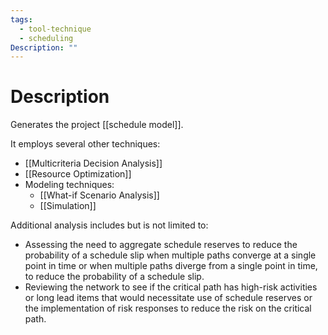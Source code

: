 ```yaml
---
tags:
  - tool-technique
  - scheduling
Description: ""
---
```

# Description
Generates the project [[schedule model]].

It employs several other techniques:
- [[Multicriteria Decision Analysis]]
- [[Resource Optimization]]
- Modeling techniques:
	- [[What-if Scenario Analysis]]
	- [[Simulation]]

Additional analysis includes but is not limited to:
- Assessing the need to aggregate schedule reserves to reduce the probability of a schedule slip when multiple paths converge at a single point in time or when multiple paths diverge from a single point in time, to reduce the probability of a schedule slip.
- Reviewing the network to see if the critical path has high-risk activities or long lead items that would necessitate use of schedule reserves or the implementation of risk responses to reduce the risk on the critical path.
